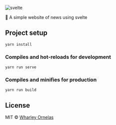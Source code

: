 ![svelte](/assets/svelte.gif)


:newspaper: A simple website of news using svelte

## Project setup
```
yarn install
```

### Compiles and hot-reloads for development
```
yarn run serve
```

### Compiles and minifies for production
```
yarn run build
```

## License

MIT © [Wharley Ornelas](https://github.com/wharley)

